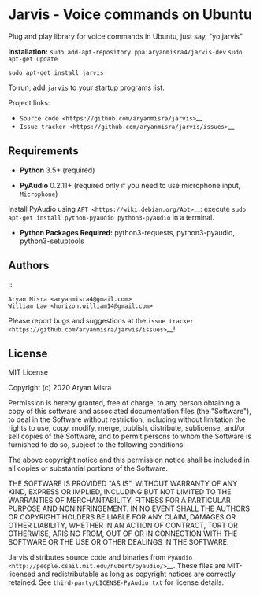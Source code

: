 Jarvis - Voice commands on Ubuntu
=================

Plug and play library for voice commands in Ubuntu, just say, "yo jarvis"

**Installation:** 
``sudo add-apt-repository ppa:aryanmisra4/jarvis-dev``
``sudo apt-get update``

``sudo apt-get install jarvis``

To run, add ``jarvis`` to your startup programs list.

Project links:

-  `Source code <https://github.com/aryanmisra/jarvis>`__
-  `Issue tracker <https://github.com/aryanmisra/jarvis/issues>`__


Requirements
------------

* **Python** 3.5+ (required)

* **PyAudio** 0.2.11+ (required only if you need to use microphone input, ``Microphone``)

Install PyAudio using `APT <https://wiki.debian.org/Apt>`__: execute ``sudo apt-get install python-pyaudio python3-pyaudio`` in a terminal.

* **Python Packages Required:** python3-requests, python3-pyaudio, python3-setuptools

Authors
-------

::

    Aryan Misra <aryanmisra4@gmail.com> 
    William Law <horizon.william14@gmail.com>

Please report bugs and suggestions at the `issue tracker <https://github.com/aryanmisra/jarvis/issues>`__!


License
-------

MIT License

Copyright (c) 2020 Aryan Misra

Permission is hereby granted, free of charge, to any person obtaining a copy
of this software and associated documentation files (the "Software"), to deal
in the Software without restriction, including without limitation the rights
to use, copy, modify, merge, publish, distribute, sublicense, and/or sell
copies of the Software, and to permit persons to whom the Software is
furnished to do so, subject to the following conditions:

The above copyright notice and this permission notice shall be included in all
copies or substantial portions of the Software.

THE SOFTWARE IS PROVIDED "AS IS", WITHOUT WARRANTY OF ANY KIND, EXPRESS OR
IMPLIED, INCLUDING BUT NOT LIMITED TO THE WARRANTIES OF MERCHANTABILITY,
FITNESS FOR A PARTICULAR PURPOSE AND NONINFRINGEMENT. IN NO EVENT SHALL THE
AUTHORS OR COPYRIGHT HOLDERS BE LIABLE FOR ANY CLAIM, DAMAGES OR OTHER
LIABILITY, WHETHER IN AN ACTION OF CONTRACT, TORT OR OTHERWISE, ARISING FROM,
OUT OF OR IN CONNECTION WITH THE SOFTWARE OR THE USE OR OTHER DEALINGS IN THE
SOFTWARE. 

Jarvis distributes source code and binaries from `PyAudio <http://people.csail.mit.edu/hubert/pyaudio/>`__. These files are MIT-licensed and redistributable as long as copyright notices are correctly retained. See ``third-party/LICENSE-PyAudio.txt`` for license details.
